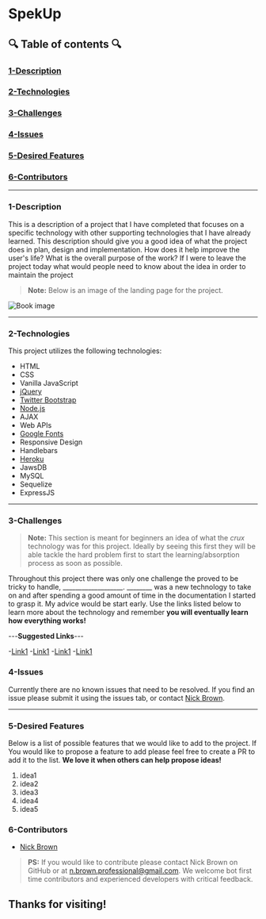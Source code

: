 <!-- This is a basic template for ReadMe files -->

# SpekUp

  

## :mag: Table of contents :mag:

  

### [1-Description](#description)
### [2-Technologies](#2-technologies)
### [3-Challenges](#3-challenges)
### [4-Issues](#4-issues)
### [5-Desired Features](#5-desired-features)
### [6-Contributors](#6-contributors)

 ---

### 1-Description

This is a description of a project that I have completed that focuses on a specific technology with other supporting technologies that I have already learned. This description should give you a good idea of what the project does in plan, design and implementation. How does it help improve the user's life? What is the overall purpose of the work? If I were to leave the project today what would people need to know about the idea in order to maintain the project

> **Note:** Below is an image of the landing page for the project.

![Book image](https://github.com/benwcaler/githubassets/blob/master/images/spekup.png?raw=true)

---


### 2-Technologies

  This project utilizes the following technologies:


- HTML
- CSS
- Vanilla JavaScript
- [jQuery](https://jquery.com/)
- [Twitter Bootstrap](https://getbootstrap.com/)
- [Node.js](https://nodejs.org/en/)
- AJAX
- Web APIs
- [Google Fonts](https://fonts.google.com/)
- Responsive Design
- Handlebars
- [Heroku](https://www.heroku.com/)
- JawsDB
- MySQL
- Sequelize
- ExpressJS


---

### 3-Challenges

> **Note:** This section is meant for beginners an idea of what the *crux* technology was for this project. Ideally by seeing this first they will be able tackle the hard problem first to start the learning/absorption process as soon as possible.

Throughout this project there was only one challenge the proved to be tricky to handle, ___________________. ________ was a new technology to take on and after spending a good amount of time in the documentation I started to grasp it. My advice would be start early. Use the links listed below to learn more about the technology and remember **you will eventually learn how everything works!**

---**Suggested Links**---

-[Link1]()
-[Link1]()
-[Link1]()
-[Link1]()

### 4-Issues

  Currently there are no known issues that need to be resolved. If you find an issue please submit it using the issues tab, or contact [Nick Brown](https://github.com/nick-d-brown/).

---

### 5-Desired Features

  Below is a list of possible features that we would like to add to the project. If You would like to propose a feature to add please feel free to create a PR to add it to the list. **We love it when others can help propose ideas!**

1.	idea1
2.	idea2
3.	idea3
4.	idea4
5.	idea5

### 6-Contributors

- [Nick Brown](https://github.com/nick-d-brown/)

> **PS:** If you would like to contribute please contact Nick Brown on GitHub or at n.brown.professional@gmail.com. We welcome bot first time contributors and experienced developers with critical feedback. 


## Thanks for visiting!
